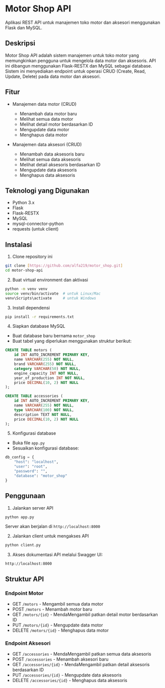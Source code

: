 # Motor Shop API

Aplikasi REST API untuk manajemen toko motor dan aksesori menggunakan Flask dan MySQL.

## Deskripsi

Motor Shop API adalah sistem manajemen untuk toko motor yang memungkinkan pengguna untuk mengelola data motor dan aksesoris. API ini dibangun menggunakan Flask-RESTX dan MySQL sebagai database. Sistem ini menyediakan endpoint untuk operasi CRUD (Create, Read, Update, Delete) pada data motor dan aksesori.

## Fitur

- Manajemen data motor (CRUD)
  - Menambah data motor baru
  - Melihat semua data motor
  - Melihat detail motor berdasarkan ID
  - Mengupdate data motor
  - Menghapus data motor

- Manajemen data aksesori (CRUD)
  - Menambah data aksesoris baru
  - Melihat semua data aksesoris
  - Melihat detail aksesoris berdasarkan ID
  - Mengupdate data aksesoris
  - Menghapus data aksesoris

## Teknologi yang Digunakan

- Python 3.x
- Flask
- Flask-RESTX
- MySQL
- mysql-connector-python
- requests (untuk client)

## Instalasi

1. Clone repository ini
```bash
git clone [https://github.com/alfa219/motor_shop.git]
cd motor-shop-api
```

2. Buat virtual environment dan aktivasi
```bash
python -m venv venv
source venv/bin/activate  # untuk Linux/Mac
venv\Scripts\activate     # untuk Windows
```

3. Install dependensi
```bash
pip install -r requirements.txt
```

4. Siapkan database MySQL
- Buat database baru bernama `motor_shop`
- Buat tabel yang diperlukan menggunakan struktur berikut:

```sql
CREATE TABLE motors (
    id INT AUTO_INCREMENT PRIMARY KEY,
    name VARCHAR(255) NOT NULL,
    brand VARCHAR(255) NOT NULL,
    category VARCHAR(50) NOT NULL,
    engine_capacity INT NOT NULL,
    year_of_production INT NOT NULL,
    price DECIMAL(10, 2) NOT NULL
);

CREATE TABLE accessories (
    id INT AUTO_INCREMENT PRIMARY KEY,
    name VARCHAR(255) NOT NULL,
    type VARCHAR(100) NOT NULL,
    description TEXT NOT NULL,
    price DECIMAL(10, 2) NOT NULL
);
```

5. Konfigurasi database
- Buka file `app.py`
- Sesuaikan konfigurasi database:
```python
db_config = {
    "host": "localhost",
    "user": "root",
    "password": "",
    "database": "motor_shop"
}
```

## Penggunaan

1. Jalankan server API
```bash
python app.py
```
Server akan berjalan di `http://localhost:8000`

2. Jalankan client untuk mengakses API
```bash
python client.py
```

3. Akses dokumentasi API melalui Swagger UI:
```
http://localhost:8000
```

## Struktur API

### Endpoint Motor

- GET `/motors` - Mengambil semua data motor
- POST `/motors` - Menambah motor baru
- GET `/motors/{id}` - MendaMengambil patkan detail motor berdasarkan ID
- PUT `/motors/{id}` - Mengupdate data motor
- DELETE `/motors/{id}` - Menghapus data motor

### Endpoint Aksesori

- GET `/accessories` - MendaMengambil patkan semua data aksesoris
- POST `/accessories` - Menambah aksesori baru
- GET `/accessories/{id}` - MendaMengambil patkan detail aksesoris berdasarkan ID
- PUT `/accessories/{id}` - Mengupdate data aksesoris
- DELETE `/accessories/{id}` - Menghapus data aksesoris




